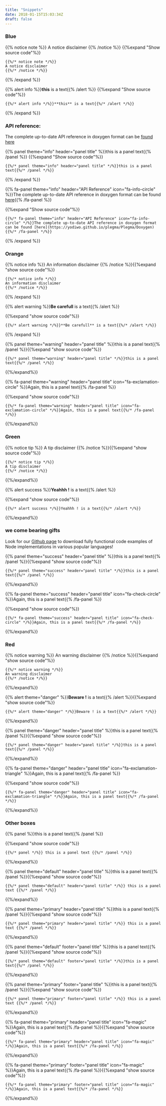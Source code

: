 ```yaml
---
title: "Snippets"
date: 2018-01-15T15:03:34Z
draft: false
---
```


### Blue ###

{{% notice note %}}
A notice disclaimer
{{% /notice %}}
{{%expand "Show source code"%}}
```
{{%/* notice note */%}}
A notice disclaimer
{{%/* /notice */%}}
```
{{% /expand %}}

{{% alert info %}}**this** is a text{{% /alert %}}
{{%expand "Show source code"%}}
```
{{%/* alert info */%}}**this** is a text{{%/* /alert */%}}
```
{{% /expand %}}

<div ng-switch-when="callout">
    <div class="block-callout block-show-callout  type-info block-show-callout  type-info" type="section.type" ng-model="section.data">
        <h3>
            <i class="fa fa-info-circle on" title="Info"></i>
            <span>API reference:</span>
        </h3>
        <div marked="data.body" class="ng-isolate-scope">
            <p>The complete up-to-date API reference in doxygen format can be <a href="https://yodiwo.github.io/plegma/Plegma/Doxygen">found here</a></p>
        </div>
    </div>
</div>

{{% panel theme="info" header="panel title" %}}this is a panel text{{% /panel %}}
{{%expand "Show source code"%}}
```
{{%/* panel theme="info" header="panel title" */%}}this is a panel text{{%/* /panel */%}}
```
{{% /expand %}}

{{% fa-panel theme="info" header="API Reference" icon="fa-info-circle" %}}The complete up-to-date API reference in doxygen format can be found [here](https://yodiwo.github.io/plegma/Plegma/Doxygen){{% /fa-panel %}}

{{%expand "Show source code"%}}

```
{{%/* fa-panel theme="info" header="API Reference" icon="fa-info-circle" */%}}The complete up-to-date API reference in doxygen format can be found [here](https://yodiwo.github.io/plegma/Plegma/Doxygen){{%/* /fa-panel */%}}
```
{{% /expand %}}

### Orange ###

{{% notice info %}}
An information disclaimer
{{% /notice %}}{{%expand "show source code"%}}

```
{{%/* notice info */%}}
An information disclaimer
{{%/* /notice */%}}

```

{{% /expand %}}

{{% alert warning %}}**Be carefull** is a text{{% /alert %}}

{{%expand "show source code"%}}

```
{{%/* alert warning */%}}**Be carefull** is a text{{%/* /alert */%}}

```

{{% /expand %}}

{{% panel theme="warning" header="panel title" %}}this is a panel text{{% /panel %}}{{%expand "show source code"%}}

```
{{%/* panel theme="warning" header="panel title" */%}}this is a panel text{{%/* /panel */%}}
```

{{%/expand%}}

{{% fa-panel theme="warning" header="panel title" icon="fa-exclamation-circle" %}}Again, this is a panel text{{% /fa-panel %}}

{{%expand "show source code"%}}

```
{{%/* fa-panel theme="warning" header="panel title" icon="fa-exclamation-circle" */%}}Again, this is a panel text{{%/* /fa-panel */%}}
```

{{%/expand%}}

### Green ###

{{% notice tip %}}
A tip disclaimer
{{% /notice %}}{{%expand "show source code"%}}

```
{{%/* notice tip */%}}
A tip disclaimer
{{%/* /notice */%}}

```

{{%/expand%}}

{{% alert success %}}**Yeahhh !** is a text{{% /alert %}}

{{%expand "show source code"%}}

```
{{%/* alert success */%}}Yeahhh ! is a text{{%/* /alert */%}}
```

{{%/expand%}}

<div ng-switch-when="callout">
    <div class="block-callout block-show-callout  type-info block-show-callout  type-success" type="section.type" ng-model="section.data">
        <h3>
            <i class="fa fa-check-square on" title="Success"></i>
            <span>we come bearing gifts</span>
        </h3>
        <div marked="data.body">
            <p>Look for our <a href="https://github.com/yodiwo/plegma">Github page</a> to download fully functional code examples of Node implementations in various popular languages!</p>
        </div>
    </div>
</div>

{{% panel theme="success" header="panel title" %}}this is a panel text{{% /panel %}}{{%expand "show source code"%}}

```
{{%/* panel theme="success" header="panel title" */%}}this is a panel text{{%/* /panel */%}}
```

{{%/expand%}}

{{% fa-panel theme="success" header="panel title" icon="fa-check-circle" %}}Again, this is a panel text{{% /fa-panel %}}

{{%expand "show source code"%}}

```
{{%/* fa-panel theme="success" header="panel title" icon="fa-check-circle" */%}}Again, this is a panel text{{%/* /fa-panel */%}}
```

{{%/expand%}}

### Red ###

{{% notice warning %}}
An warning disclaimer
{{% /notice %}}{{%expand "show source code"%}}

```
{{%/* notice warning */%}}
An warning disclaimer
{{%/* /notice */%}}

```

{{%/expand%}}

{{% alert theme="danger" %}}**Beware !** is a text{{% /alert %}}{{%expand "show source code"%}}

```
{{%/* alert theme="danger" */%}}Beware ! is a text{{%/* /alert */%}}
```

{{%/expand%}}

{{% panel theme="danger" header="panel title" %}}this is a panel text{{% /panel %}}{{%expand "show source code"%}}

```
{{%/* panel theme="danger" header="panel title" */%}}this is a panel text{{%/* /panel */%}}
```

{{%/expand%}}

{{% fa-panel theme="danger" header="panel title" icon="fa-exclamation-triangle" %}}Again, this is a panel text{{% /fa-panel %}}

{{%expand "show source code"%}}

```
{{%/* fa-panel theme="danger" header="panel title" icon="fa-exclamation-triangle" */%}}Again, this is a panel text{{%/* /fa-panel */%}}
```

{{%/expand%}}

### Other boxes ###

{{% panel %}}this is a panel text{{% /panel %}}

{{%expand "show source code"%}}

```
{{%/* panel */%}} this is a panel text {{%/* /panel */%}}
```

{{%/expand%}}

{{% panel theme="default" header="panel title" %}}this is a panel text{{% /panel %}}{{%expand "show source code"%}}

```
{{%/* panel theme="default" header="panel title" */%}} this is a panel text {{%/* /panel */%}}
```

{{%/expand%}}

{{% panel theme="primary" header="panel title" %}}this is a panel text{{% /panel %}}{{%expand "show source code"%}}

```
{{%/* panel theme="primary" header="panel title" */%}} this is a panel text {{%/* /panel */%}}
```

{{%/expand%}}

{{% panel theme="default" footer="panel title" %}}this is a panel text{{% /panel %}}{{%expand "show source code"%}}

```
{{%/* panel theme="default" footer="panel title" */%}}this is a panel text{{%/* /panel */%}}
```

{{%/expand%}}

{{% panel theme="primary" footer="panel title" %}}this is a panel text{{% /panel %}}{{%expand "show source code"%}}

```
{{%/* panel theme="primary" footer="panel title" */%}} this is a panel text {{%/* /panel */%}}
```

{{%/expand%}}

{{% fa-panel theme="primary" header="panel title" icon="fa-magic" %}}Again, this is a panel text{{% /fa-panel %}}{{%expand "show source code"%}}

```
{{%/* fa-panel theme="primary" header="panel title" icon="fa-magic" */%}}Again, this is a panel text{{%/* /fa-panel */%}}
```

{{%/expand%}}

{{% fa-panel theme="primary" footer="panel title" icon="fa-magic" %}}Again, this is a panel text{{% /fa-panel %}}{{%expand "show source code"%}}

```
{{%/* fa-panel theme="primary" footer="panel title" icon="fa-magic" */%}}Again, this is a panel text{{%/* /fa-panel */%}}
```

{{%/expand%}}